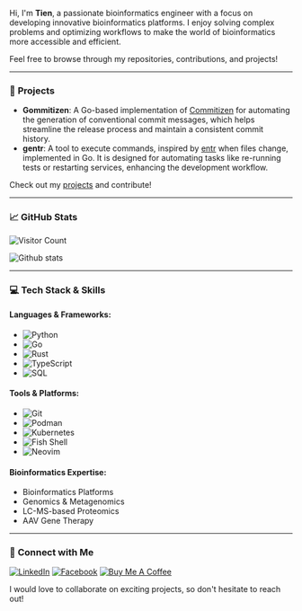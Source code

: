 Hi, I'm **Tien**, a passionate bioinformatics engineer with a focus on developing innovative bioinformatics platforms. I enjoy solving complex problems and optimizing workflows to make the world of bioinformatics more accessible and efficient.

Feel free to browse through my repositories, contributions, and projects!

---

### 🚀 **Projects**

- **Gommitizen**: A Go-based implementation of [Commitizen](https://commitizen-tools.github.io/commitizen/) for automating the generation of conventional commit messages, which helps streamline the release process and maintain a consistent commit history.
- **gentr**: A tool to execute commands, inspired by [entr](https://github.com/eradman/entr) when files change, implemented in Go. It is designed for automating tasks like re-running tests or restarting services, enhancing the development workflow.

Check out my [projects](https://github.com/tiendu) and contribute!

---

### 📈 **GitHub Stats**

![Visitor Count](https://profile-counter.glitch.me/tiendu/count.svg)

![Github stats](https://github-readme-stats.vercel.app/api?username=tiendu&theme=highcontrast&show_icons=true&count_private=true&bg_color=eff1f5&text_color=4c4f69&icon_color=8839ef&title_color=179299)

---

### 💻 **Tech Stack & Skills**

#### **Languages & Frameworks:**
- ![Python](https://img.shields.io/badge/Python-3776AB?style=flat&logo=python&logoColor=white)
- ![Go](https://img.shields.io/badge/Go-00ADD8?style=flat&logo=go&logoColor=white)
- ![Rust](https://img.shields.io/badge/Rust-000000?style=flat&logo=rust&logoColor=white)
- ![TypeScript](https://img.shields.io/badge/TypeScript-3178C6?style=flat&logo=typescript&logoColor=white)
- ![SQL](https://img.shields.io/badge/SQL-003B57?style=flat&logo=postgresql&logoColor=white)

#### **Tools & Platforms:**
- ![Git](https://img.shields.io/badge/Git-F05032?style=flat&logo=git&logoColor=white)
- ![Podman](https://img.shields.io/badge/Podman-6A6A6A?style=flat&logo=podman&logoColor=white)
- ![Kubernetes](https://img.shields.io/badge/Kubernetes-326CE5?style=flat&logo=kubernetes&logoColor=white)
- ![Fish Shell](https://img.shields.io/badge/Fish%20Shell-4A6E6F?style=flat&logo=fish&logoColor=white)
- ![Neovim](https://img.shields.io/badge/Neovim-57A143?style=flat&logo=neovim&logoColor=white)

#### **Bioinformatics Expertise:**
- Bioinformatics Platforms
- Genomics & Metagenomics
- LC-MS-based Proteomics
- AAV Gene Therapy

---

### 💬 **Connect with Me**

[![LinkedIn](https://img.shields.io/badge/LinkedIn-0077B5?style=flat&logo=linkedin&logoColor=white)](https://www.linkedin.com/in/tiendu)
[![Facebook](https://img.shields.io/badge/Facebook-1877F2?style=flat&logo=facebook&logoColor=white)](https://www.facebook.com/tiendu107)
[![Buy Me A Coffee](https://img.shields.io/badge/Buy%20Me%20A%20Coffee-FFDD00?style=flat&logo=buymeacoffee&logoColor=black)](https://www.buymeacoffee.com/tiendu)

I would love to collaborate on exciting projects, so don't hesitate to reach out!
